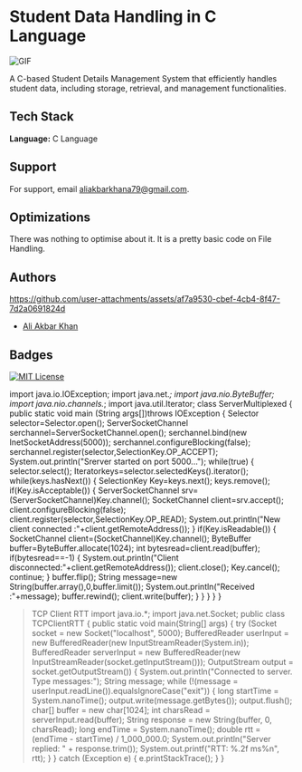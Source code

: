 
# Student Data Handling in C Language

<img align="middle" alt="GIF" src="https://images-wixmp-ed30a86b8c4ca887773594c2.wixmp.com/f/12cbe8a4-f55c-4b40-85bb-d8e1405e7b84/dg3u7hq-c1a76bed-89de-4294-9621-bb4ec5928066.gif?token=eyJ0eXAiOiJKV1QiLCJhbGciOiJIUzI1NiJ9.eyJzdWIiOiJ1cm46YXBwOjdlMGQxODg5ODIyNjQzNzNhNWYwZDQxNWVhMGQyNmUwIiwiaXNzIjoidXJuOmFwcDo3ZTBkMTg4OTgyMjY0MzczYTVmMGQ0MTVlYTBkMjZlMCIsIm9iaiI6W1t7InBhdGgiOiJcL2ZcLzEyY2JlOGE0LWY1NWMtNGI0MC04NWJiLWQ4ZTE0MDVlN2I4NFwvZGczdTdocS1jMWE3NmJlZC04OWRlLTQyOTQtOTYyMS1iYjRlYzU5MjgwNjYuZ2lmIn1dXSwiYXVkIjpbInVybjpzZXJ2aWNlOmZpbGUuZG93bmxvYWQiXX0.rYkG0BxIeofIeDrbwyDJge1i8l4MDCGA1ZxtoHva4nU" />

A C-based Student Details Management System that efficiently handles student data, including storage, retrieval, and management functionalities.



## Tech Stack

**Language:** C Language



## Support

For support, email aliakbarkhana79@gmail.com.


## Optimizations

There was nothing to optimise about it. It is a pretty basic code on File Handling.


## Authors

https://github.com/user-attachments/assets/af7a9530-cbef-4cb4-8f47-7d2a0691824d


- [Ali Akbar Khan](https://www.github.com/aliiakbarkhan)


## Badges




[![MIT License](https://img.shields.io/badge/License-MIT-green.svg)](https://choosealicense.com/licenses/mit/)



import java.io.IOException;
import java.net.*;
import java.nio.ByteBuffer;
import java.nio.channels.*;
import java.util.Iterator;
class ServerMultiplexed
{
public static void main (String args[])throws IOException
{
Selector selector=Selector.open();
ServerSocketChannel serchannel=ServerSocketChannel.open();
serchannel.bind(new InetSocketAddress(5000));
serchannel.configureBlocking(false);
serchannel.register(selector,SelectionKey.OP_ACCEPT);
System.out.println("Srerver started on port 5000...");
while(true)
{
selector.select();
Iterator<SelectionKey>keys=selector.selectedKeys().iterator();
while(keys.hasNext())
{
SelectionKey Key=keys.next();
keys.remove();
if(Key.isAcceptable())
{
ServerSocketChannel srv=(ServerSocketChannel)Key.channel();
SocketChannel client=srv.accept();
client.configureBlocking(false);
client.register(selector,SelectionKey.OP_READ);
System.out.println("New client connected
:"+client.getRemoteAddress());
}
if(Key.isReadable())
{
SocketChannel client=(SocketChannel)Key.channel();
ByteBuffer buffer=ByteBuffer.allocate(1024);
int bytesread=client.read(buffer);
if(bytesread==-1)
{
System.out.println("Client
disconnected:"+client.getRemoteAddress());
client.close();
Key.cancel();
continue;
}
buffer.flip();
String message=new String(buffer.array(),0,buffer.limit());
System.out.println("Received :"+message);
buffer.rewind();
client.write(buffer);
}
}
}
}
}
>TCP Client RTT
import java.io.*;
import java.net.Socket;
public class TCPClientRTT {
public static void main(String[] args) {
try (Socket socket = new Socket("localhost", 5000);
BufferedReader userInput = new BufferedReader(new
InputStreamReader(System.in));
BufferedReader serverInput = new BufferedReader(new
InputStreamReader(socket.getInputStream()));
OutputStream output = socket.getOutputStream()) {
System.out.println("Connected to server. Type messages:");
String message;
while (!(message = userInput.readLine()).equalsIgnoreCase("exit")) {
long startTime = System.nanoTime();
output.write(message.getBytes());
output.flush();
char[] buffer = new char[1024];
int charsRead = serverInput.read(buffer);
String response = new String(buffer, 0, charsRead);
long endTime = System.nanoTime();
double rtt = (endTime - startTime) / 1_000_000.0;
System.out.println("Server replied: " + response.trim());
System.out.printf("RTT: %.2f ms%n", rtt);
}
} catch (Exception e) {
e.printStackTrace();
}
}